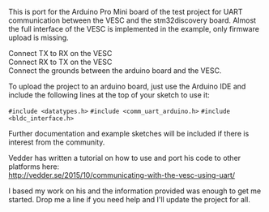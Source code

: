 This is port for the Arduino Pro Mini board of the test project for UART communication between the VESC and the stm32discovery board. Almost the full interface of the VESC is implemented in the example, only firmware upload is missing.  
  
Connect TX to RX on the VESC  
Connect RX to TX on the VESC  
Connect the grounds between the arduino board and the VESC.  

To upload the project to an arduino board, just use the Arduino IDE and include the following lines at the top of your sketch to use it:  

`#include <datatypes.h>`
`#include <comm_uart_arduino.h>`
`#include <bldc_interface.h>`

Further documentation and example sketches will be included if there is interest from the community.  
  
Vedder has written a tutorial on how to use and port his code to other platforms here:  
http://vedder.se/2015/10/communicating-with-the-vesc-using-uart/

I based my work on his and the information provided was enough to get me started. Drop me a line if you need help and I'll update the project for all.
